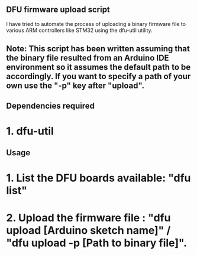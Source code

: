 ## DFU firmware upload script
I have tried to automate the process of uploading a binary firmware file to various ARM controllers like STM32 using the dfu-util utility.

## Note: This script has been written assuming that the binary file resulted from an Arduino IDE environment so it assumes the default path to be accordingly. If you want to specify a path of your own use the "-p" key after "upload".

## Dependencies required
# 1. dfu-util

## Usage 

# 1. List the DFU boards available: "dfu list"
# 2. Upload the firmware file : "dfu upload [Arduino sketch name]" / "dfu upload -p [Path to binary file]".
